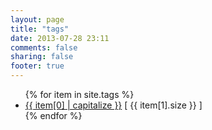 ```yaml
---
layout: page
title: "tags"
date: 2013-07-28 23:11
comments: false
sharing: false
footer: true
---
```

<ul>
{% for item in site.tags %}
    <li><a href="/blog/tags/{{ item[0] }}/">{{ item[0] | capitalize }}</a> [ {{ item[1].size }} ]</li>
{% endfor %}
</ul>
